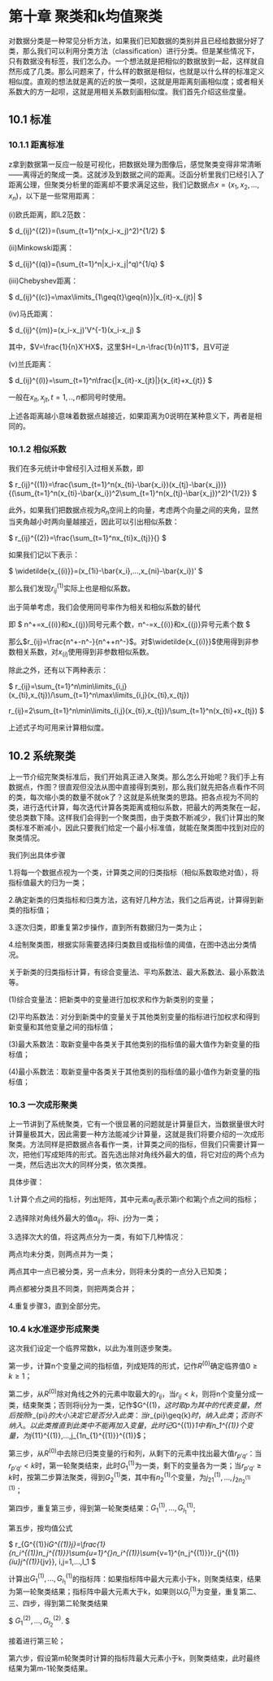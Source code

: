# 第十章 聚类和k均值聚类
对数据分类是一种常见分析方法，如果我们已知数据的类别并且已经给数据分好了类，那么我们可以利用分类方法（classification）进行分类。但是某些情况下，只有数据没有标签，我们怎么办。一个想法就是把相似的数据放到一起，这样就自然形成了几类。那么问题来了，什么样的数据是相似，也就是以什么样的标准定义相似度。直观的想法就是离的近的放一类呗，这就是用距离刻画相似度；或者相关系数大的方一起呗，这就是用相关系数刻画相似度。我们首先介绍这些度量。
## 10.1 标准
### 10.1.1 距离标准
z拿到数据第一反应一般是可视化，把数据处理为图像后，感觉聚类变得非常清晰——离得近的聚成一类。这就涉及到数据之间的距离。泛函分析里我们已经引入了距离公理，但聚类分析里的距离却不要求满足这些，我们记数据点$x=(x_1,x_2,...,x_n)$，以下是一些常用距离：

(i)欧氏距离，即L2范数：

$
d_{ij}^{(2)}=(\sum_{t=1}^n(x_i-x_j)^2)^{1/2}
$

(ii)Minkowski距离：

$
d_{ij}^{(q)}=(\sum_{t=1}^n|x_i-x_j|^q)^{1/q}
$

(iii)Chebyshev距离：

$
d_{ij}^{(c)}=\max\limits_{1\geq{t}\geq{n}}|x_{it}-x_{jt}|
$

(iv)马氏距离：

$
d_{ij}^{(m)}=(x_i-x_j)'V^{-1}(x_i-x_j)
$

其中，$V=\frac{1}{n}X'HX$，这里$H=I_n-\frac{1}{n}11'$，且V可逆

(v)兰氏距离：

$
d_{ij}^{(l)}=\sum_{t=1}^n\frac{|x_{it}-x_{jt}|}{x_{it}+x_{jt}}
$

一般在${x_{it},x_{jt},t=1,..,n}$都同号时使用。

上述各距离越小意味着数据点越接近，如果距离为0说明在某种意义下，两者是相同的。

### 10.1.2 相似系数
我们在多元统计中曾经引入过相关系数，即

$
r_{ij}^{(1)}=\frac{\sum_{t=1}^n(x_{ti}-\bar{x_i})(x_{tj}-\bar{x_j})}{(\sum_{t=1}^n(x_{ti}-\bar{x_i})^2\sum_{t=1}^n(x_{tj}-\bar{x_j})^2)^{1/2}}
$

此外，如果我们把数据点视为$R_n$空间上的向量，考虑两个向量之间的夹角，显然当夹角越小时两向量越接近，因此可以引出相似系数：

$
r_{ij}^{(2)}=\frac{\sum_{t=1}^nx_{ti}x_{tj}}{}
$

如果我们记以下表示：

$
\widetilde{x_{(i)}}=(x_{1i}-\bar{x_i},...,x_{ni}-\bar{x_i})'
$

那么我们发现$r_{ij}^{(1)}$实际上也是相似系数。

出于简单考虑，我们会使用同号率作为相关和相似系数的替代

即
$
n^+=x_{(i)}和x_{(j)}同号元素个数，n^-=x_{(i)}和x_{(j)}异号元素个数
$

那么$r_{ij}=\frac{n^+-n^-}{n^++n^-}$。对$\widetilde{x_{(i)}}$使用得到非参数相关系数，对$x_{(i)}$使用得到非参数相似系数。

除此之外，还有以下两种表示：

$
r_{ij}=\sum_{t=1}^n\min\limits_{i,j}(x_{ti},x_{tj})/\sum_{t=1}^n\max\limits_{i,j}(x_{ti},x_{tj})

r_{ij}=2\sum_{t=1}^n\min\limits_{i,j}(x_{ti},x_{tj})/\sum_{t=1}^n(x_{ti}+x_{tj})
$

上述式子均可用来计算相似度。

## 10.2 系统聚类
上一节介绍完聚类标准后，我们开始真正进入聚类。那么怎么开始呢？我们手上有数据点，作图？很直观但没法从图中直接得到类别，那么我们就先把各点看作不同的类，每次缩小类的数量不就ok了？这就是系统聚类的思路。把各点视为不同的类，进行迭代计算，每次迭代计算各类距离或相似系数，把最大的两类聚在一起，使总类数下降。这样我们会得到一个聚类图，由于类数不断减少，我们计算出的聚类标准不断减小，因此只要我们给定一个最小标准值，就能在聚类图中找到对应的聚类情况。

我们列出具体步骤

1.将每一个数据点视为一个类，计算类之间的归类指标（相似系数取绝对值），将指标值最大的归为一类；

2.确定新类的归类指标和归类方法，这有好几种方法，我们之后再说，计算得到新类的指标值；

3.逐次归类，即重复第2步操作，直到所有数据归为一类为止；

4.绘制聚类图，根据实际需要选择归类数目或指标值的阈值，在图中选出分类情况。

关于新类的归类指标计算，有综合变量法、平均系数法、最大系数法、最小系数法等。

(1)综合变量法：把新类中的变量进行加权求和作为新类别的变量；

(2)平均系数法：对分到新类中的变量关于其他类别变量的指标进行加权求和得到新变量和其他变量之间的指标值；

(3)最大系数法：取新变量中各类关于其他类别的指标值的最大值作为新变量的指标值；

(4)最小系数法：取新变量中各类关于其他类别的指标值的最小值作为新变量的指标值；

### 10.3 一次成形聚类
上一节讲到了系统聚类，它有一个很显著的问题就是计算量巨大，当数据量很大时计算量极其大，因此需要一种方法能减少计算量，这就是我们将要介绍的一次成形聚类。方法同样是把数据点各看作一类，计算类之间的指标，但我们只需要计算一次，把他们写成矩阵的形式。首先选出除对角线外最大的值，将它对应的两个点为一类，然后选出次大的同样分类，依次类推。

具体步骤：

1.计算个点之间的指标，列出矩阵，其中元素$a_{ij}$表示第i个和第j个点之间的指标；

2.选择除对角线外最大的值$a_{ij}$，将i、j分为一类；

3.选择次大的值，将这两点分为一类，有如下几种情况：

两点均未分类，则两点并为一类；

两点其中一点已被分类，另一点未分，则将未分类的一点分入已知类；

两点都被分类且不同类，则把两类合并；

4.重复步骤3，直到全部分完。

### 10.4 k水准逐步形成聚类

这次我们设定一个临界常数k，以此为准则逐步聚类。

第一步，计算n个变量之间的指标值，列成矩阵的形式，记作$R^{(0)}$确定临界值$0\geq{k}\geq{1}$；

第二步，从$R^{(0)}$除对角线之外的元素中取最大的$r_{ij}$，当$r_{ij}<k$，则将n个变量分成一类，结束聚类；否则将ij分为一类，记作$G^{(1)$，这时取p为其中的代表变量，然后按照$r_{pi}$的大小决定它是否分入此类：当$r_{pi}\geq{k}$时，纳入此类；否则不纳入。以此类推直到此类中不能再加入变量，此时记$G^{(1)}_1$中有$n_1^{(1)}$个变量，为$j_{11}^{(1)},…,j_{1n_{1}^{(1)}}^{(1)}$；

第三步，从$R^{(0)}$中去除已归类变量的行和列，从剩下的元素中找出最大值$r_{p’q’}$：当$r_{p’q’}<k$时，第一轮聚类结束，此时$G^{(1)}_1$为一类，剩下的变量各为一类；当$r_{p’q’}\geq{k}$时，按第二步算法聚类，得到$G^{(1)}_2$类，其中有$n_2^{(1)}$个变量，为$j_{21}^{(1)},…,j_{2n_{2}^{(1)}}^{(1)}$；

第四步，重复第三步，得到第一轮聚类结果：$G^{(1)}_1,…,G^{(1)}_{l_1}$;

第五步，按均值公式

$
r_{G^{(1)}_iG^{(1)}_j}=\frac{1}{n_i^{(1)}n_j^{(1)}}\sum_{u=1}^{}n_i^{(1)}\sum_{v=1}^{n_j^{(1)}}r_{j^{(1)}_{iu}j^{(1)}_{jv}}, i,j=1,…,l_1
$

计算出$G^{(1)}_1,…,G^{(1)}_{l_1}$的指标阵：如果指标阵中最大元素小于k，则聚类结束，结果为第一轮聚类结果；指标阵中最大元素大于k，如果则以$G^{(1)}_i$为变量，重复第二、三、四步，得到第二轮聚类结果

$
$G^{(2)}_1,…,G^{(2)}_{l_2}$.
$

接着进行第三轮；

第六步，假设第m轮聚类时计算的指标阵最大元素小于k，则聚类结束，此时最终结果为第m-1轮聚类结果。




